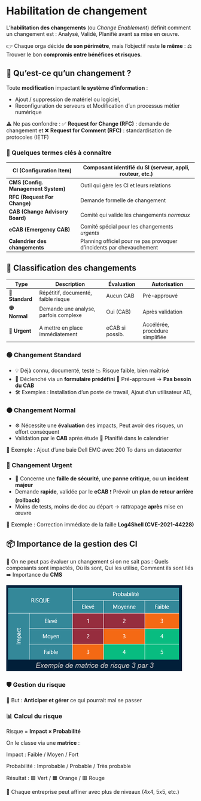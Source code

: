 # Habilitation de changement

L’**habilitation des changements** (ou *Change Enablement*) définit comment un changement est : Analysé, Validé, Planifié avant sa mise en œuvre.

👉 Chaque orga décide **de son périmètre**, mais l’objectif reste **le même** : ⚖️ Trouver le bon **compromis entre bénéfices et risques**.

## **🔁 Qu’est-ce qu’un changement ?**

Toute **modification** impactant **le système d’information** : 
- Ajout / suppression de matériel ou logiciel,
- Reconfiguration de serveurs et Modification d’un processus métier numérique
  
⚠️ Ne pas confondre : ✅ **Request for Change (RFC)** : demande de changement et ❌ **Request for Comment (RFC)** : standardisation de protocoles (IETF)

### **🔩 Quelques termes clés à connaître**

| **CI (Configuration Item)** | Composant identifié du SI (serveur, appli, routeur, etc.) |
|--|--|
| **CMS (Config. Management System)** | Outil qui gère les CI et leurs relations |
| **RFC (Request For Change)** | Demande formelle de changement |
| **CAB (Change Advisory Board)** | Comité qui valide les changements *normaux* |
| **eCAB (Emergency CAB)** | Comité spécial pour les changements *urgents* |
| **Calendrier des changements** | Planning officiel pour ne pas provoquer d’incidents par chevauchement |

## **🧠 Classification des changements**

| **Type** | **Description** | **Évaluation** | **Autorisation** |
|--|--|--|--|
| 🔵 **Standard** | Répétitif, documenté, faible risque | Aucun CAB | Pré-approuvé |
| 🟠 **Normal** | Demande une analyse, parfois complexe | Oui (CAB) | Après validation |
| 🔴 **Urgent** | A mettre en place immédiatement | eCAB si possib. | Accélérée, procédure simplifiée |

### **🟢 Changement Standard**

- 💡 Déjà connu, documenté, testé 📉 Risque faible, bien maîtrisé
- 📄 Déclenché via un **formulaire prédéfini** 🔐 Pré-approuvé → **Pas besoin du CAB**
- 🛠️ Exemples : Installation d’un poste de travail, Ajout d’un utilisateur AD,

### **🟠 Changement Normal**

- ⚙️ Nécessite une **évaluation** des impacts, Peut avoir des risques, un effort conséquent
- Validation par le **CAB** après étude 🔁 Planifié dans le calendrier

🧪 Exemple : Ajout d’une baie Dell EMC avec 200 To dans un datacenter

### **🔴 Changement Urgent**

- 🚨 Concerne une **faille de sécurité**, une **panne critique**, ou un **incident majeur**
- Demande **rapide**, validée par le **eCAB** ❗ Prévoir un **plan de retour arrière (rollback)**
- Moins de tests, moins de doc au départ → rattrapage **après** mise en œuvre

🧪 Exemple : Correction immédiate de la faille **Log4Shell (CVE-2021-44228)**

## **📦 Importance de la gestion des CI**

🎯 On ne peut pas évaluer un changement si on ne sait pas : Quels composants sont impactés, Où ils sont, Qui les utilise, Comment ils sont liés ➡️ Importance du **CMS**

![](../../../media/Cours-Intro-ITIL4-V2-Habilitation-de-changement-image1.png)

### **🛡️ Gestion du risque**

🎯 But : **Anticiper et gérer** ce qui pourrait mal se passer

### **📊 Calcul du risque**

Risque = **Impact × Probabilité**

On le classe via une **matrice** :

Impact : Faible / Moyen / Fort

Probabilité : Improbable / Probable / Très probable

Résultat : 🟩 Vert / 🟧 Orange / 🟥 Rouge

🧠 Chaque entreprise peut affiner avec plus de niveaux (4x4, 5x5, etc.)




